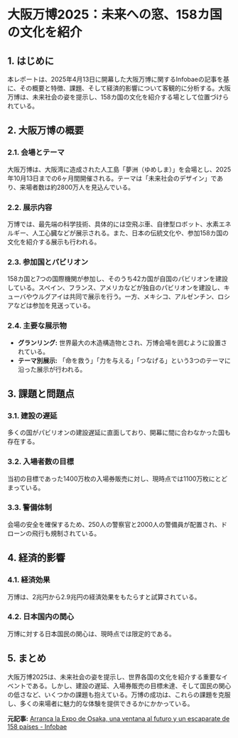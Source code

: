 # 大阪万博2025：未来への窓、158カ国の文化を紹介

## 1. はじめに

本レポートは、2025年4月13日に開幕した大阪万博に関するInfobaeの記事を基に、その概要と特徴、課題、そして経済的影響について客観的に分析する。大阪万博は、未来社会の姿を提示し、158カ国の文化を紹介する場として位置づけられている。

## 2. 大阪万博の概要

### 2.1. 会場とテーマ

大阪万博は、大阪湾に造成された人工島「夢洲（ゆめしま）」を会場とし、2025年10月13日までの6ヶ月間開催される。テーマは「未来社会のデザイン」であり、来場者数は約2800万人を見込んでいる。

### 2.2. 展示内容

万博では、最先端の科学技術、具体的には空飛ぶ車、自律型ロボット、水素エネルギー、人工心臓などが展示される。また、日本の伝統文化や、参加158カ国の文化を紹介する展示も行われる。

### 2.3. 参加国とパビリオン

158カ国と7つの国際機関が参加し、そのうち42カ国が自国のパビリオンを建設している。スペイン、フランス、アメリカなどが独自のパビリオンを建設し、キューバやウルグアイは共同で展示を行う。一方、メキシコ、アルゼンチン、ロシアなどは参加を見送っている。

### 2.4. 主要な展示物

* **グランリング:** 世界最大の木造構造物とされ、万博会場を囲むように設置されている。
* **テーマ別展示:** 「命を救う」「力を与える」「つなげる」という3つのテーマに沿った展示が行われる。

## 3. 課題と問題点

### 3.1. 建設の遅延

多くの国がパビリオンの建設遅延に直面しており、開幕に間に合わなかった国も存在する。

### 3.2. 入場者数の目標

当初の目標であった1400万枚の入場券販売に対し、現時点では1100万枚にとどまっている。

### 3.3. 警備体制

会場の安全を確保するため、250人の警察官と2000人の警備員が配置され、ドローンの飛行も規制されている。

## 4. 経済的影響

### 4.1. 経済効果

万博は、2兆円から2.9兆円の経済効果をもたらすと試算されている。

### 4.2. 日本国内の関心

万博に対する日本国民の関心は、現時点では限定的である。

## 5. まとめ

大阪万博2025は、未来社会の姿を提示し、世界各国の文化を紹介する重要なイベントである。しかし、建設の遅延、入場券販売の目標未達、そして国民の関心の低さなど、いくつかの課題も抱えている。万博の成功は、これらの課題を克服し、多くの来場者に魅力的な体験を提供できるかにかかっている。



**元記事:** [Arranca la Expo de Osaka, una ventana al futuro y un escaparate de 158 países - Infobae](https://www.infobae.com/america/agencias/2025/04/13/arranca-la-expo-de-osaka-una-ventana-al-futuro-y-un-escaparate-de-158-paises/)